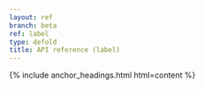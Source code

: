```yaml
---
layout: ref
branch: beta
ref: label
type: defold
title: API reference (label)
---
```

{% include anchor_headings.html html=content %}